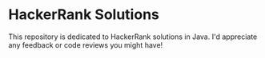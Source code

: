 # HackerRank Solutions
This repository is dedicated to HackerRank solutions in Java. I'd appreciate any feedback or code reviews you might have!
